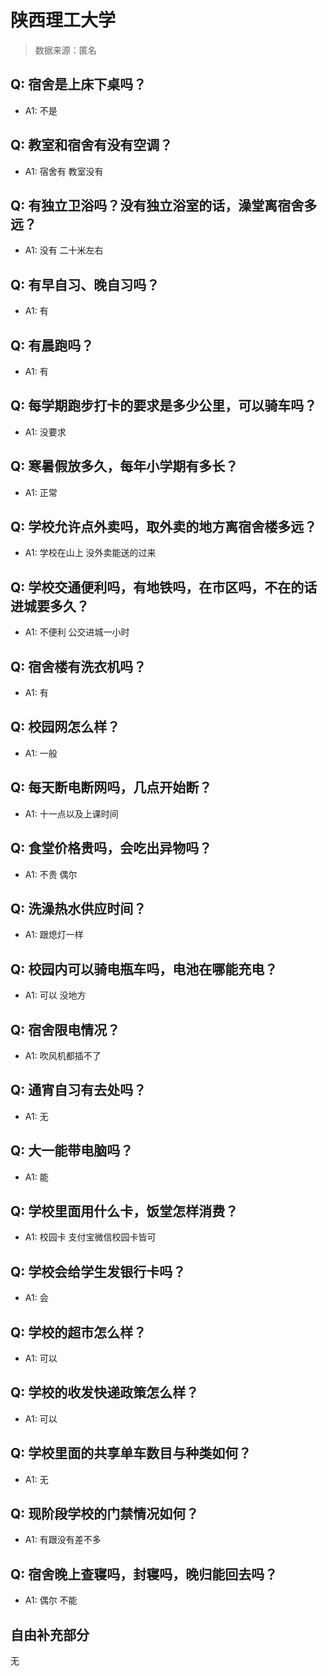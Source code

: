 # 陕西理工大学

> 数据来源：匿名

## Q: 宿舍是上床下桌吗？

- A1: 不是

## Q: 教室和宿舍有没有空调？

- A1: 宿舍有 教室没有

## Q: 有独立卫浴吗？没有独立浴室的话，澡堂离宿舍多远？

- A1: 没有 二十米左右

## Q: 有早自习、晚自习吗？

- A1: 有

## Q: 有晨跑吗？

- A1: 有

## Q: 每学期跑步打卡的要求是多少公里，可以骑车吗？

- A1: 没要求

## Q: 寒暑假放多久，每年小学期有多长？

- A1: 正常

## Q: 学校允许点外卖吗，取外卖的地方离宿舍楼多远？

- A1: 学校在山上 没外卖能送的过来

## Q: 学校交通便利吗，有地铁吗，在市区吗，不在的话进城要多久？

- A1: 不便利 公交进城一小时

## Q: 宿舍楼有洗衣机吗？

- A1: 有

## Q: 校园网怎么样？

- A1: 一般

## Q: 每天断电断网吗，几点开始断？

- A1: 十一点以及上课时间

## Q: 食堂价格贵吗，会吃出异物吗？

- A1: 不贵 偶尔

## Q: 洗澡热水供应时间？

- A1: 跟熄灯一样

## Q: 校园内可以骑电瓶车吗，电池在哪能充电？

- A1: 可以 没地方

## Q: 宿舍限电情况？

- A1: 吹风机都插不了

## Q: 通宵自习有去处吗？

- A1: 无

## Q: 大一能带电脑吗？

- A1: 能

## Q: 学校里面用什么卡，饭堂怎样消费？

- A1: 校园卡 支付宝微信校园卡皆可

## Q: 学校会给学生发银行卡吗？

- A1: 会

## Q: 学校的超市怎么样？

- A1: 可以

## Q: 学校的收发快递政策怎么样？

- A1: 可以

## Q: 学校里面的共享单车数目与种类如何？

- A1: 无

## Q: 现阶段学校的门禁情况如何？

- A1: 有跟没有差不多

## Q: 宿舍晚上查寝吗，封寝吗，晚归能回去吗？

- A1: 偶尔 不能

## 自由补充部分

无
